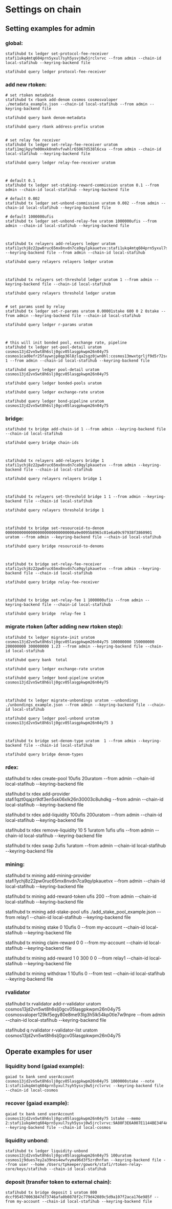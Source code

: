 # Settings on chain

## Setting examples for admin

### global:

```
stafihubd tx ledger set-protocol-fee-receiver stafi1ukq4mtq604prn5yxul7syh5ysvj0w5jrclvrvc --from admin --chain-id local-stafihub --keyring-backend file

stafihubd query ledger protocol-fee-receiver 
```

### add new rtoken:

```
# set rtoken metadata
stafihubd tx rbank add-denom cosmos cosmosvaloper ./metadata_example.json --chain-id local-stafihub --from admin --keyring-backend file

stafihubd query bank denom-metadata

stafihubd query rbank address-prefix uratom


# set relay fee receiver
stafihubd tx ledger set-relay-fee-receiver uratom stafi1mgjkpyfm00mxk0nmhvfvwhlr65067d538l6cxa --from admin --chain-id local-stafihub --keyring-backend file

stafihubd query ledger relay-fee-receiver uratom



# default 0.1
stafihubd tx ledger set-staking-reward-commission uratom 0.1 --from admin --chain-id local-stafihub --keyring-backend file

# default 0.002
stafihubd tx ledger set-unbond-commission uratom 0.002 --from admin --chain-id local-stafihub --keyring-backend file

# default 1000000ufis
stafihubd tx ledger set-unbond-relay-fee uratom 1000000ufis --from admin --chain-id local-stafihub --keyring-backend file



stafihubd tx relayers add-relayers ledger uratom stafi1ychj8z22pw0ruc65mx8nvdn7ca9qylpkauetvx:stafi1ukq4mtq604prn5yxul7syh5ysvj0w5jrclvrvc --keyring-backend file --from admin --chain-id local-stafihub

stafihubd query relayers relayers ledger uratom



stafihubd tx relayers set-threshold ledger uratom 1 --from admin --keyring-backend file --chain-id local-stafihub

stafihubd query relayers threshold ledger uratom


# set params used by relay
stafihubd tx ledger set-r-params uratom 0.00001stake 600 0 2 0stake --from admin --keyring-backend file --chain-id local-stafihub

stafihubd query ledger r-params uratom



# this will init bonded pool, exchange rate, pipeline
stafihubd tx ledger set-pool-detail uratom cosmos13jd2vn5wt8h6slj0gcv05lasgpkwpm26n04y75 cosmos1cad0efr25faywnjp8qp36l8zlqa2sgz0jwn0hl:cosmos13mwxtgrljf9d5r72sc28496ua4lsga0jvmqz8x 1 --from admin --chain-id local-stafihub --keyring-backend file

stafihubd query ledger pool-detail uratom cosmos13jd2vn5wt8h6slj0gcv05lasgpkwpm26n04y75

stafihubd query ledger bonded-pools uratom

stafihubd query ledger exchange-rate uratom

stafihubd query ledger bond-pipeline uratom cosmos13jd2vn5wt8h6slj0gcv05lasgpkwpm26n04y75
```




### bridge:

```
stafihubd tx bridge add-chain-id 1 --from admin --keyring-backend file --chain-id local-stafihub

stafihubd query bridge chain-ids



stafihubd tx relayers add-relayers bridge 1 stafi1ychj8z22pw0ruc65mx8nvdn7ca9qylpkauetvx --from admin --keyring-backend file --chain-id local-stafihub

stafihubd query relayers relayers bridge 1



stafihubd tx relayers set-threshold bridge 1 1 --from admin --keyring-backend file --chain-id local-stafihub

stafihubd query relayers threshold bridge 1



stafihubd tx bridge set-resourceid-to-denom  000000000000000000000000000000a9e0095b8965c01e6a09c97938f3860901 uratom --from admin --keyring-backend file --chain-id local-stafihub

stafihubd query bridge resourceid-to-denoms



stafihubd tx bridge set-relay-fee-receiver stafi1ychj8z22pw0ruc65mx8nvdn7ca9qylpkauetvx --from admin --keyring-backend file --chain-id local-stafihub

stafihubd query bridge relay-fee-receiver



stafihubd tx bridge set-relay-fee 1 1000000ufis --from admin --keyring-backend file --chain-id local-stafihub

stafihubd query bridge  relay-fee 1
```


### migrate rtoken (after adding new rtoken step):

```
stafihubd tx ledger migrate-init uratom cosmos13jd2vn5wt8h6slj0gcv05lasgpkwpm26n04y75 100000000 150000000 200000000 300000000 1.23 --from admin --keyring-backend file --chain-id local-stafihub

stafihubd query bank  total 

stafihubd query ledger exchange-rate uratom

stafihubd query ledger bond-pipeline uratom cosmos13jd2vn5wt8h6slj0gcv05lasgpkwpm26n04y75



stafihubd tx ledger migrate-unbondings uratom --unbondings ./unbondings_example.json --from admin --keyring-backend file --chain-id local-stafihub

stafihubd query ledger pool-unbond uratom cosmos13jd2vn5wt8h6slj0gcv05lasgpkwpm26n04y75 3



stafihubd tx bridge set-denom-type uratom  1 --from admin --keyring-backend file --chain-id local-stafihub

stafihubd query bridge denom-types
```


### rdex:

stafihubd tx rdex create-pool 10ufis 20uratom --from admin --chain-id local-stafihub --keyring-backend file

stafihubd tx rdex add-provider stafi1qzt0qajzr9df3en5sk06xlk26n30003c8uhdkg --from admin --chain-id local-stafihub --keyring-backend file

stafihubd tx rdex add-liquidity  100ufis 200uratom --from admin --chain-id local-stafihub --keyring-backend file

stafihubd tx rdex remove-liquidity 10 5 1uratom 1ufis ufis --from admin --chain-id local-stafihub --keyring-backend file

stafihubd tx rdex swap 2ufis 1uratom  --from admin --chain-id local-stafihub --keyring-backend file

### mining:

stafihubd tx mining add-mining-provider stafi1ychj8z22pw0ruc65mx8nvdn7ca9qylpkauetvx  --from admin --chain-id local-stafihub --keyring-backend file

stafihubd tx mining add-reward-token ufis 200 --from admin --chain-id local-stafihub --keyring-backend file




stafihubd tx mining add-stake-pool ufis ./add_stake_pool_example.json  --from relay1 --chain-id local-stafihub --keyring-backend file

stafihubd tx mining stake 0 10ufis 0 --from my-account --chain-id local-stafihub --keyring-backend file 

stafihubd tx mining claim-reward 0 0 --from my-account --chain-id local-stafihub --keyring-backend file

stafihubd tx mining add-reward 1 0 300 0 0 --from relay1 --chain-id local-stafihub --keyring-backend file

stafihubd tx mining withdraw 1 10ufis 0 --from test --chain-id local-stafihub --keyring-backend file

### rvalidator

stafihubd tx rvalidator add-r-validator uratom cosmos13jd2vn5wt8h6slj0gcv05lasgpkwpm26n04y75 cosmosvaloper129kf5egy80e8me93lg3h5lk54kp0tle7w9npre --from admin --chain-id local-stafihub --keyring-backend file  

stafihubd q rvalidator r-validator-list uratom cosmos13jd2vn5wt8h6slj0gcv05lasgpkwpm26n04y75

## Operate examples for user

### liquidity bond (gaiad example):

```
gaiad tx bank send userAccount cosmos13jd2vn5wt8h6slj0gcv05lasgpkwpm26n04y75 1000000stake --note 1:stafi1ukq4mtq604prn5yxul7syh5ysvj0w5jrclvrvc --keyring-backend file --chain-id local-cosmos
```

### recover (gaiad example):

```
gaiad tx bank send userAccount cosmos13jd2vn5wt8h6slj0gcv05lasgpkwpm26n04y75 1stake --memo 2:stafi1ukq4mtq604prn5yxul7syh5ysvj0w5jrclvrvc:9A80F3E6A007E1144BE34F4A0AC35B9288C19641BCAD3464277168000AF5FC66 --keyring-backend file --chain-id local-cosmos
```

### liquidity unbond:

```
stafihubd tx ledger liquidity-unbond cosmos13jd2vn5wt8h6slj0gcv05lasgpkwpm26n04y75 100uratom cosmos1j9dues7ey2a39nes4ewfvyma96d3f5zrdhnfan --keyring-backend file --from user --home /Users/tpkeeper/gowork/stafi/rtoken-relay-core/keys/stafihub --chain-id local-stafihub
```

### deposit (transfer token to external chain):
```
stafihubd tx bridge deposit 1 uratom 800 dccf954570063847d73746afa0b0878f2c779d42089c5d9a107f2aca176e985f --from my-account --chain-id local-stafihub --keyring-backend file
```



